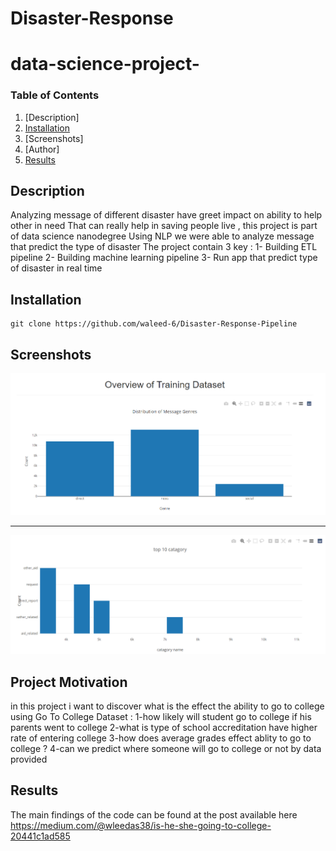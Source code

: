 # Disaster-Response

# data-science-project-

### Table of Contents

1. [Description]
2. [Installation](#installation)
3. [Screenshots]
4. [Author]
5. [Results](#results)


## Description <a name="Description"></a>

Analyzing message of different disaster have greet impact on ability to help other in need 
That can really help  in saving people live , this project is part of data science nanodegree 
Using NLP we were able to analyze message that predict the type of disaster 
The project contain 3 key :
1-	Building ETL pipeline 
2-	Building machine learning pipeline 
3-	Run app that predict type of disaster in real time 


## Installation <a name="installation"></a>

```
git clone https://github.com/waleed-6/Disaster-Response-Pipeline
```

## Screenshots<a name="Screenshots"></a>
![alt text](https://github.com/waleed-6/Disaster-Response-Pipeline/blob/main/Screenshots/Screenshot%201.png)

-------------------------------
![alt text](https://github.com/waleed-6/Disaster-Response-Pipeline/blob/main/Screenshots/Screenshot%202.png)



## Project Motivation<a name="motivation"></a>
in this project i want to discover what is the effect the ability to go to college using Go To College Dataset :
1-how likely will student go to college if his parents went to college
2-what is type of school accreditation have higher rate of entering college
3-how does average grades effect ablity to go to college ?
4-can we predict where someone will go to college or not by data provided

## Results<a name="results"></a>

The main findings of the code can be found at the post available here https://medium.com/@wleedas38/is-he-she-going-to-college-20441c1ad585


